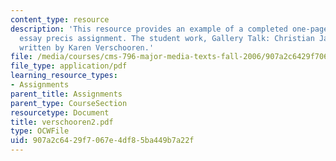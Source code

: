 ```yaml
---
content_type: resource
description: 'This resource provides an example of a completed one-page comparative
  essay precis assignment. The student work, Gallery Talk: Christian Jankowski, is
  written by Karen Verschooren.'
file: /media/courses/cms-796-major-media-texts-fall-2006/907a2c6429f7067e4df85ba449b7a22f_verschooren2.pdf
file_type: application/pdf
learning_resource_types:
- Assignments
parent_title: Assignments
parent_type: CourseSection
resourcetype: Document
title: verschooren2.pdf
type: OCWFile
uid: 907a2c64-29f7-067e-4df8-5ba449b7a22f
---
```

